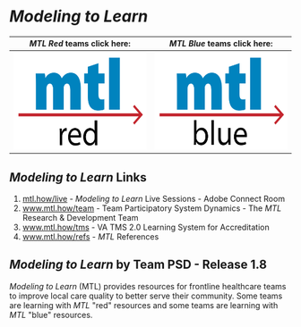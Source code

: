 # _Modeling to Learn_ 

 _MTL Red_ teams click here: | _MTL Blue_ teams click here:
-- | --
[<img src = "https://github.com/lzim/teampsd/blob/master/resources/logos/mtl_how_red.png" height = "175" width = "300">](https://github.com/lzim/mtl/tree/master/red) | [<img src = "https://github.com/lzim/teampsd/blob/master/resources/logos/mtl_how_blue.png" height = "175" width = "300">](https://github.com/lzim/mtl/tree/master/blue) |

## *Modeling to Learn* Links
1. [mtl.how/live](https://www.mtl.how/live) - _Modeling to Learn_ Live Sessions - Adobe Connect Room
2. www.mtl.how/team - Team Participatory System Dynamics - The _MTL_ Research & Development Team
3. www.mtl.how/tms - VA TMS 2.0 Learning System for Accreditation
4. www.mtl.how/refs - _MTL_ References 

## _Modeling to Learn_ by Team PSD - Release 1.8

_Modeling to Learn_ (MTL) provides resources for frontline healthcare teams to improve local care quality to better serve their community. Some teams are learning with _MTL_ "red" resources and some teams are learning with _MTL_ "blue" resources.
